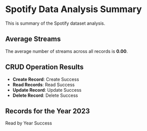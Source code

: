 # Spotify Data Analysis Summary

This is summary of the Spotify dataset analysis.

## Average Streams
The average number of streams across all records is **0.00**.

## CRUD Operation Results
- **Create Record**: Create Success
- **Read Records**: Read Success
- **Update Record**: Update Success
- **Delete Record**: Delete Success

## Records for the Year 2023
Read by Year Success
